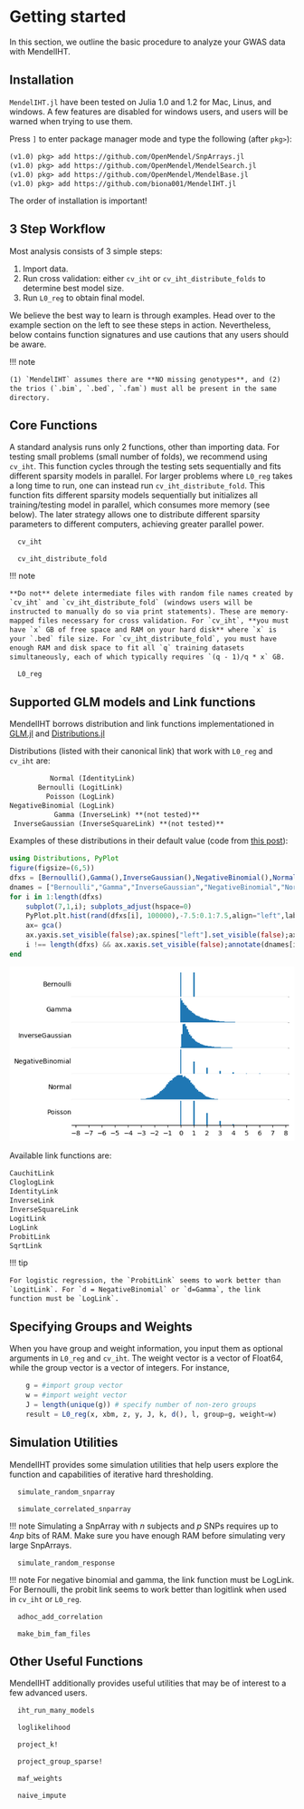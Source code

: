 
# Getting started

In this section, we outline the basic procedure to analyze your GWAS data with MendelIHT. 

## Installation

`MendelIHT.jl` have been tested on Julia 1.0 and 1.2 for Mac, Linus, and windows. A few features are disabled for windows users, and users will be warned when trying to use them.

Press `]` to enter package manager mode and type the following (after `pkg>`):
```
(v1.0) pkg> add https://github.com/OpenMendel/SnpArrays.jl
(v1.0) pkg> add https://github.com/OpenMendel/MendelSearch.jl
(v1.0) pkg> add https://github.com/OpenMendel/MendelBase.jl
(v1.0) pkg> add https://github.com/biona001/MendelIHT.jl
```
The order of installation is important!

## 3 Step Workflow

Most analysis consists of 3 simple steps:

1. Import data.
2. Run cross validation: either `cv_iht` or `cv_iht_distribute_folds` to determine best model size.
3. Run `L0_reg` to obtain final model.

We believe the best way to learn is through examples. Head over to the example section on the left to see these steps in action. Nevertheless, below contains function signatures and use cautions that any users should be aware. 

!!! note

    (1) `MendelIHT` assumes there are **NO missing genotypes**, and (2) the trios (`.bim`, `.bed`, `.fam`) must all be present in the same directory. 

## Core Functions

A standard analysis runs only 2 functions, other than importing data. For testing small problems (small number of folds), we recommend using `cv_iht`. This function cycles through the testing sets sequentially and fits different sparsity models in parallel. For larger problems where `L0_reg` takes a long time to run, one can instead run `cv_iht_distribute_fold`. This function fits different sparsity models sequentially but initializes all training/testing model in parallel, which consumes more memory (see below). The later strategy allows one to distribute different sparsity parameters to different computers, achieving greater parallel power. 

```@docs
  cv_iht
```   

```@docs
  cv_iht_distribute_fold
```   

!!! note 

    **Do not** delete intermediate files with random file names created by `cv_iht` and `cv_iht_distribute_fold` (windows users will be instructed to manually do so via print statements). These are memory-mapped files necessary for cross validation. For `cv_iht`, **you must have `x` GB of free space and RAM on your hard disk** where `x` is your `.bed` file size. For `cv_iht_distribute_fold`, you must have enough RAM and disk space to fit all `q` training datasets simultaneously, each of which typically requires `(q - 1)/q * x` GB. 


```@docs
  L0_reg
```

## Supported GLM models and Link functions

MendelIHT borrows distribution and link functions implementationed in [GLM.jl](http://juliastats.github.io/GLM.jl/stable/) and [Distributions.jl](https://juliastats.github.io/Distributions.jl/stable/)

Distributions (listed with their canonical link) that work with `L0_reg` and `cv_iht` are:

              Normal (IdentityLink)
           Bernoulli (LogitLink)
             Poisson (LogLink)
    NegativeBinomial (LogLink)
               Gamma (InverseLink) **(not tested)**
     InverseGaussian (InverseSquareLink) **(not tested)**

Examples of these distributions in their default value (code from [this post](https://github.com/JuliaStats/GLM.jl/issues/289)):


```julia
using Distributions, PyPlot
figure(figsize=(6,5))
dfxs = [Bernoulli(),Gamma(),InverseGaussian(),NegativeBinomial(),Normal(),Poisson()]
dnames = ["Bernoulli","Gamma","InverseGaussian","NegativeBinomial","Normal","Poisson"]
for i in 1:length(dfxs)
    subplot(7,1,i); subplots_adjust(hspace=0)
    PyPlot.plt.hist(rand(dfxs[i], 100000),-7.5:0.1:7.5,align="left",label="x");xticks(-8:8)
    ax= gca()
    ax.yaxis.set_visible(false);ax.spines["left"].set_visible(false);ax.spines["right"].set_visible(false);ax.spines["top"].set_visible(false)
    i !== length(dfxs) && ax.xaxis.set_visible(false);annotate(dnames[i],xy=[0,0.5],xycoords="axes fraction",ha="right",va="center")
end
```


![png](output_6_0.png)


Available link functions are:

    CauchitLink
    CloglogLink
    IdentityLink
    InverseLink
    InverseSquareLink
    LogitLink
    LogLink
    ProbitLink
    SqrtLink
    
!!! tip
    
    For logistic regression, the `ProbitLink` seems to work better than `LogitLink`. For `d = NegativeBinomial` or `d=Gamma`, the link function must be `LogLink`. 

## Specifying Groups and Weights

When you have group and weight information, you input them as optional arguments in `L0_reg` and `cv_iht`. The weight vector is a vector of Float64, while the group vector is a vector of integers. For instance,

```Julia
    g = #import group vector
    w = #import weight vector
    J = length(unique(g)) # specify number of non-zero groups
    result = L0_reg(x, xbm, z, y, J, k, d(), l, group=g, weight=w)
```

## Simulation Utilities

MendelIHT provides some simulation utilities that help users explore the function and capabilities of iterative hard thresholding. 

```@docs
  simulate_random_snparray
```

```@docs
  simulate_correlated_snparray
```

!!! note
    Simulating a SnpArray with $n$ subjects and $p$ SNPs requires up to $4np$ bits of RAM. Make sure you have enough RAM before simulating very large SnpArrays.

```@docs
  simulate_random_response
```

!!! note
    For negative binomial and gamma, the link function must be LogLink. For Bernoulli, the probit link seems to work better than logitlink when used in `cv_iht` or `L0_reg`. 

```@docs
  adhoc_add_correlation
```

```@docs
  make_bim_fam_files
```

## Other Useful Functions

MendelIHT additionally provides useful utilities that may be of interest to a few advanced users. 

```@docs
  iht_run_many_models
```

```@docs
  loglikelihood
```

```@docs
  project_k!
```

```@docs
  project_group_sparse!
```

```@docs
  maf_weights
```

```@docs
  naive_impute
```
